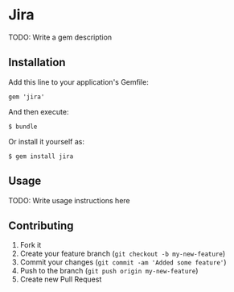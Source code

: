 # Jira

TODO: Write a gem description

## Installation

Add this line to your application's Gemfile:

    gem 'jira'

And then execute:

    $ bundle

Or install it yourself as:

    $ gem install jira

## Usage

TODO: Write usage instructions here

## Contributing

1. Fork it
2. Create your feature branch (`git checkout -b my-new-feature`)
3. Commit your changes (`git commit -am 'Added some feature'`)
4. Push to the branch (`git push origin my-new-feature`)
5. Create new Pull Request

